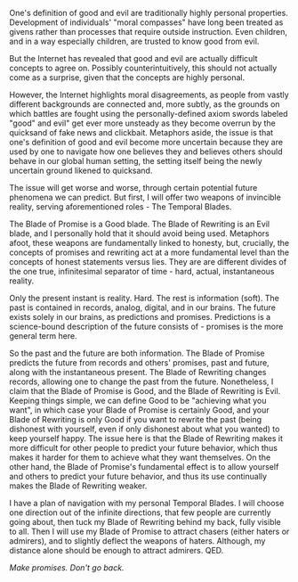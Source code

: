
One's definition of good and evil are traditionally highly personal properties. Development of individuals' "moral compasses" have long been treated as givens rather than processes that require outside instruction. Even children, and in a way especially children, are trusted to know good from evil. 

But the Internet has revealed that good and evil are actually difficult concepts to agree on. Possibly counterintuitively, this should not actually come as a surprise, given that the concepts are highly personal.

However, the Internet highlights moral disagreements, as people from vastly different backgrounds are connected and, more subtly, as the grounds on which battles are fought using the personally-defined axiom swords labeled "good" and evil" get ever more unsteady as they become overrun by the quicksand of fake news and clickbait. Metaphors aside, the issue is that one's definition of good and evil become more uncertain because they are used by one to navigate how one believes they and believes others should behave in our global human setting, the setting itself being the newly uncertain ground likened to quicksand.

The issue will get worse and worse, through certain potential future phenomena we can predict. But first, I will offer two weapons of invincible reality, serving aforementioned roles - The Temporal Blades.

The Blade of Promise is a Good blade. The Blade of Rewriting is an Evil blade, and I personally hold that it should avoid being used. Metaphors afoot, these weapons are fundamentally linked to honesty, but, crucially, the concepts of promises and rewriting act at a more fundamental level than the concepts of honest statements versus lies. They are are different divides of the one true, infinitesimal separator of time - hard, actual, instantaneous reality.

Only the present instant is reality. Hard. The rest is information (soft). The past is contained in records, analog, digital, and in our brains. The future exists solely in our brains, as predictions and promises. Predictions is a science-bound description of the future consists of - promises is the more general term here.

So the past and the future are both information. The Blade of Promise predicts the future from records and others' promises, past and future, along with the instantaneous present. The Blade of Rewriting changes records, allowing one to change the past from the future. Nonetheless, I claim that the Blade of Promise is Good, and the Blade of Rewriting is Evil. Keeping things simple, we can define Good to be "achieving what you want", in which case your Blade of Promise is certainly Good, and your Blade of Rewriting is only Good if you want to rewrite the past (being dishonest with yourself, even if only dishonest about what you wanted) to keep yourself happy. The issue here is that the Blade of Rewriting makes it more difficult for other people to predict your future behavior, which thus makes it harder for them to achieve what they want themselves. On the other hand, the Blade of Promise's fundamental effect is to allow yourself and others to predict your future behavior, and thus its use continually makes the Blade of Rewriting weaker.

I have a plan of navigation with my personal Temporal Blades. I will choose one direction out of the infinite directions, that few people are currently going about, then tuck my Blade of Rewriting behind my back, fully visible to all. Then I will use my Blade of Promise to attract chasers (either haters or admirers), and to slightly deflect the weapons of haters. Although, my distance alone should be enough to attract admirers. QED.

_Make promises. Don't go back._